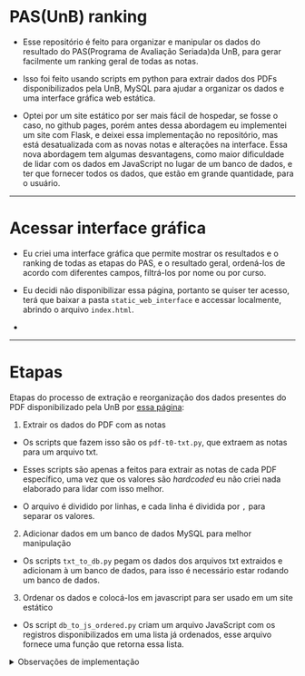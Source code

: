 # PAS(UnB) ranking
- Esse repositório é feito para organizar e manipular os dados do resultado do PAS(Programa de Avaliação Seriada)da UnB,
para gerar facilmente um ranking geral de todas as notas.

- Isso foi feito usando scripts em python para extrair dados dos PDFs disponibilizados pela UnB, MySQL para ajudar a 
organizar os dados e uma interface gráfica web estática.

- Optei por um site estático por ser mais fácil de hospedar, se fosse o caso, no github pages, porém antes dessa abordagem
eu implementei um site com Flask, e deixei essa implementação no repositório, mas está desatualizada com as novas notas 
e alterações na interface. Essa nova abordagem tem algumas desvantagens, como maior dificuldade de lidar com os dados em
JavaScript no lugar de um banco de dados, e ter que fornecer todos os dados, que estão em grande quantidade, para o usuário.

---
# Acessar interface gráfica

- Eu criei uma interface gráfica que permite mostrar os resultados e o ranking de todas as etapas do PAS, 
e o resultado geral, ordená-los de acordo com diferentes campos, filtrá-los por nome ou por curso.

- Eu decidi não disponibilizar essa página, portanto se quiser ter acesso, terá que baixar a pasta 
`static_web_interface` e accessar localmente, abrindo o arquivo `index.html`.
- 
---
# Etapas

Etapas do processo de extração e reorganização dos dados presentes do PDF disponibilizado pela UnB por [essa página](https://www.cebraspe.org.br/pas/subprogramas/2021_2023/3):

1. Extrair os dados do PDF com as notas

- Os scripts que fazem isso são os `pdf-t0-txt.py`, que extraem as notas para um arquivo txt.

- Esses scripts são apenas a feitos para extrair as notas de cada PDF específico, uma vez que os valores são *hardcoded* 
eu não criei nada elaborado para lidar com isso melhor.

- O arquivo é dividido por linhas, e cada linha é dividida por `,` para separar os valores.

2. Adicionar dados em um banco de dados MySQL para melhor manipulação

- Os scripts `txt_to_db.py` pegam os dados dos arquivos txt extraidos e adicionam à um banco de dados, para isso é
necessário estar rodando um banco de dados.

3. Ordenar os dados e colocá-los em javascript para ser usado em um site estático

- Os script `db_to_js_ordered.py` criam um arquivo JavaScript com os registros disponibilizados em uma lista 
já ordenados, esse arquivo fornece uma função que retorna essa lista.


<details>
<summary>Observações de implementação</summary>

- Eu decidi já colocar os resultados ordenados pelo campo que acredito ser o mais relevante, o argumento final, porque 
assim o JavaScript que roda na máquina do usuário vai ficar um pouco menos sobrecarregado, já que mandar todos os dados para 
o usúario já é muito pesado.

- Também decidi colocar esses dados dentro de uma função que retorna essa lista, porque acredito que para ordenar de novo a lista 
que foi ordenada por outro campo pelo usuário, é melhor recarregar toda a lista, que já vem ordenada, do que pedir para o 
JavaScript ordenar de novo.

- Não tenho certeza se minha lógica por trás dessa implementação está muito correta, até porque achei os tempos de carregamento 
muito parecidos. Mas a minha ideia era que para ordenar a lista de novo o código deveria rodar em O(n log(n)) e só para carregar 
a lista novamente deveria ser O(n) ou até O(1), para n sendo o número de alunos registrados. 
Mas não tenho certeza se esses dados  estão corretos.

</details>
